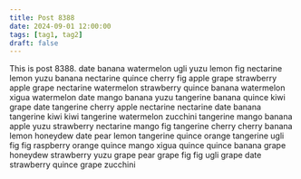 ```yaml
---
title: Post 8388
date: 2024-09-01 12:00:00
tags: [tag1, tag2]
draft: false
---
```

This is post 8388.
date
banana
watermelon
ugli
yuzu
lemon
fig
nectarine
lemon
yuzu
banana
nectarine
quince
cherry
fig
apple
grape
strawberry
apple
grape
nectarine
watermelon
strawberry
quince
banana
watermelon
xigua
watermelon
date
mango
banana
yuzu
tangerine
banana
quince
kiwi
grape
date
tangerine
cherry
apple
nectarine
nectarine
date
banana
tangerine
kiwi
kiwi
tangerine
watermelon
zucchini
tangerine
mango
banana
apple
yuzu
strawberry
nectarine
mango
fig
tangerine
cherry
cherry
banana
lemon
honeydew
date
pear
lemon
tangerine
quince
orange
tangerine
ugli
fig
fig
raspberry
orange
quince
mango
xigua
quince
quince
banana
grape
honeydew
strawberry
yuzu
grape
pear
grape
fig
fig
ugli
grape
date
strawberry
quince
grape
zucchini

